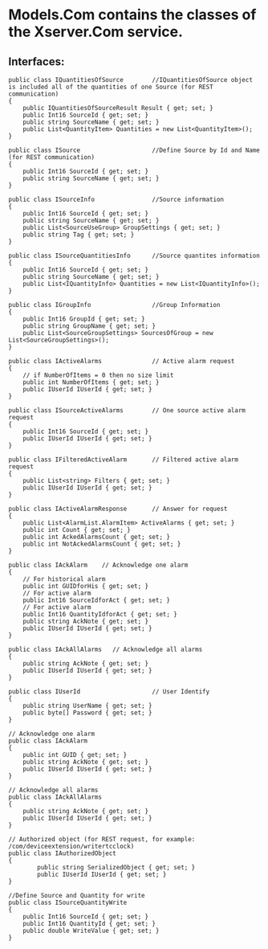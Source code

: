 # Models.Com contains the classes of the Xserver.Com service.

## Interfaces:

    public class IQuantitiesOfSource        //IQuantitiesOfSource object is included all of the quantities of one Source (for REST communication)
    {
        public IQuantitiesOfSourceResult Result { get; set; }
        public Int16 SourceId { get; set; }
        public string SourceName { get; set; }
        public List<QuantityItem> Quantities = new List<QuantityItem>();
    }

    public class ISource                    //Define Source by Id and Name (for REST communication)
    {
        public Int16 SourceId { get; set; }
        public string SourceName { get; set; }
    }

    public class ISourceInfo                //Source information
    {
        public Int16 SourceId { get; set; }
        public string SourceName { get; set; }
        public List<SourceUseGroup> GroupSettings { get; set; }
        public string Tag { get; set; }
    }

    public class ISourceQuantitiesInfo      //Source quantites information 
    {
        public Int16 SourceId { get; set; }
        public string SourceName { get; set; }
        public List<IQuantityInfo> Quantities = new List<IQuantityInfo>();
    }

    public class IGroupInfo                 //Group Information
    {
        public Int16 GroupId { get; set; }
        public string GroupName { get; set; }
        public List<SourceGroupSettings> SourcesOfGroup = new List<SourceGroupSettings>();
    }

    public class IActiveAlarms              // Active alarm request
    {
        // if NumberOfItems = 0 then no size limit
        public int NumberOfItems { get; set; }
        public IUserId IUserId { get; set; }
    }

    public class ISourceActiveAlarms        // One source active alarm request
    {
        public Int16 SourceId { get; set; }
        public IUserId IUserId { get; set; }
    }

    public class IFilteredActiveAlarm       // Filtered active alarm request
    {
        public List<string> Filters { get; set; }
        public IUserId IUserId { get; set; }
    }

    public class IActiveAlarmResponse       // Answer for request
    {
        public List<AlarmList.AlarmItem> ActiveAlarms { get; set; }
        public int Count { get; set; }
        public int AckedAlarmsCount { get; set; }
        public int NotAckedAlarmsCount { get; set; }
    }
    
    public class IAckAlarm    // Acknowledge one alarm
    {
        // For historical alarm
        public int GUIDforHis { get; set; }
        // For active alarm
        public Int16 SourceIdforAct { get; set; }
        // For active alarm
        public Int16 QuantityIdforAct { get; set; }
        public string AckNote { get; set; }
        public IUserId IUserId { get; set; }
    }

    public class IAckAllAlarms   // Acknowledge all alarms
    {
        public string AckNote { get; set; }
        public IUserId IUserId { get; set; }
    }

    public class IUserId                    // User Identify
    {
        public string UserName { get; set; }
        public byte[] Password { get; set; }
    }

    // Acknowledge one alarm
    public class IAckAlarm
    {
        public int GUID { get; set; }
        public string AckNote { get; set; }
        public IUserId IUserId { get; set; }
    }

    // Acknowledge all alarms
    public class IAckAllAlarms
    {
        public string AckNote { get; set; }
        public IUserId IUserId { get; set; }
    }

    // Authorized object (for REST request, for example: /com/deviceextension/writertcclock)
    public class IAuthorizedObject
    {
            public string SerializedObject { get; set; }
            public IUserId IUserId { get; set; }
    }
    
    //Define Source and Quantity for write
    public class ISourceQuantityWrite
    {
        public Int16 SourceId { get; set; }
        public Int16 QuantityId { get; set; }
        public double WriteValue { get; set; }
    }

